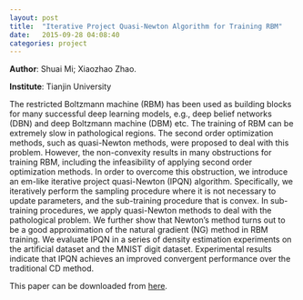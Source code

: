 ```yaml
---
layout: post
title:  "Iterative Project Quasi-Newton Algorithm for Training RBM"
date:   2015-09-28 04:08:40
categories: project
---
```

**Author**: Shuai Mi; Xiaozhao Zhao.

**Institute**: Tianjin University

The restricted Boltzmann machine (RBM) has been used as building blocks for many successful deep learning models, e.g., deep belief networks (DBN) and deep Boltzmann machine (DBM) etc. The training of RBM can be extremely slow in pathological regions. The second order optimization methods, such as quasi-Newton methods, were proposed to deal with this problem. However, the non-convexity results in many obstructions for training RBM, including the infeasibility of applying second order optimization methods. In order to overcome this obstruction, we introduce an em-like iterative project quasi-Newton (IPQN) algorithm. Specifically, we iteratively perform the sampling procedure where it is not necessary to update parameters, and the sub-training procedure that is convex. In sub-training procedures, we apply quasi-Newton methods to deal with the pathological problem. We further show that Newton’s method turns out to be a good approximation of the natural gradient (NG) method in RBM training. We evaluate IPQN in a series of density estimation experiments on the artificial dataset and the MNIST digit dataset. Experimental results indicate that IPQN achieves an improved convergent performance over the traditional CD method.

This paper can be downloaded from <a href="../../../../code/ipqn.pdf" target="_blank">here</a>.
